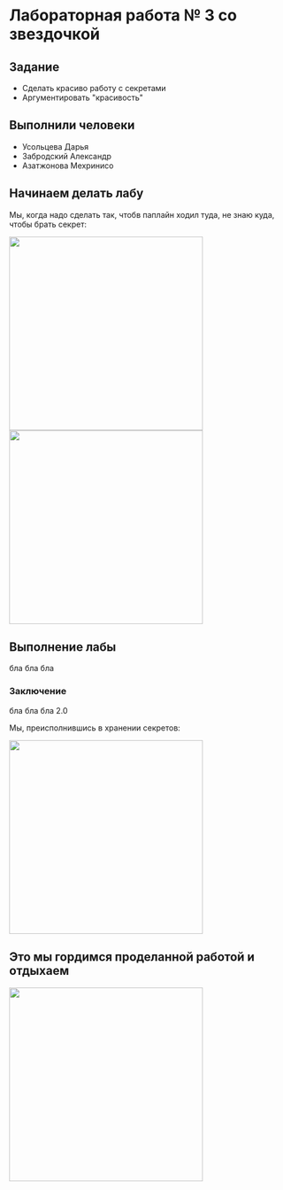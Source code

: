 # Лабораторная работа № 3 со звездочкой

## Задание
* Сделать красиво работу с секретами
* Аргументировать "красивость"

## Выполнили человеки
* Усольцева Дарья
* Забродский Александр
* Азатжонова Мехринисо

## Начинаем делать лабу
Мы, когда надо сделать так, чтобв паплайн ходил туда, не знаю куда, чтобы брать секрет:

<img src="https://github.com/user-attachments/assets/957e5281-8b41-4b10-83d9-9ef6f734f421" width="350" />
<img src="https://github.com/user-attachments/assets/d123e9d5-1fea-41b6-a000-53899a0fad42" width="350" />




## Выполнение лабы
бла бла бла


### Заключение
бла бла бла 2.0


Мы, преисполнившись в хранении секретов:

<img src="https://github.com/user-attachments/assets/a8cdc12f-4d3d-4415-a428-2f5527a83ded" width="350" />

## Это мы гордимся проделанной работой и отдыхаем

<img src="https://github.com/user-attachments/assets/94bcd8c4-36ea-4c18-b247-df7315dfcb07" width="350" />




